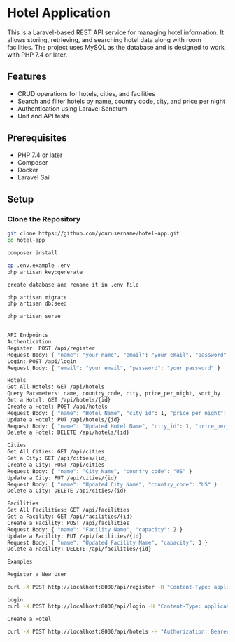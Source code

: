 # Hotel Application

This is a Laravel-based REST API service for managing hotel information. It allows storing, retrieving, and searching hotel data along with room facilities. The project uses MySQL as the database and is designed to work with PHP 7.4 or later.

## Features

- CRUD operations for hotels, cities, and facilities
- Search and filter hotels by name, country code, city, and price per night
- Authentication using Laravel Sanctum
- Unit and API tests

## Prerequisites

- PHP 7.4 or later
- Composer
- Docker 
- Laravel Sail 

## Setup

### Clone the Repository

```bash
git clone https://github.com/yourusername/hotel-app.git
cd hotel-app

composer install

cp .env.example .env
php artisan key:generate

create database and rename it in .env file

php artisan migrate
php artisan db:seed

php artisan serve


API Endpoints
Authentication
Register: POST /api/register
Request Body: { "name": "your name", "email": "your email", "password": "your password" }
Login: POST /api/login
Request Body: { "email": "your email", "password": "your password" }

Hotels
Get All Hotels: GET /api/hotels
Query Parameters: name, country_code, city, price_per_night, sort_by
Get a Hotel: GET /api/hotels/{id}
Create a Hotel: POST /api/hotels
Request Body: { "name": "Hotel Name", "city_id": 1, "price_per_night": 100.00, "facilities": [ { "name": "Facility 1", "capacity": 2 } ] }
Update a Hotel: PUT /api/hotels/{id}
Request Body: { "name": "Updated Hotel Name", "city_id": 1, "price_per_night": 150.00 }
Delete a Hotel: DELETE /api/hotels/{id}

Cities
Get All Cities: GET /api/cities
Get a City: GET /api/cities/{id}
Create a City: POST /api/cities
Request Body: { "name": "City Name", "country_code": "US" }
Update a City: PUT /api/cities/{id}
Request Body: { "name": "Updated City Name", "country_code": "US" }
Delete a City: DELETE /api/cities/{id}

Facilities
Get All Facilities: GET /api/facilities
Get a Facility: GET /api/facilities/{id}
Create a Facility: POST /api/facilities
Request Body: { "name": "Facility Name", "capacity": 2 }
Update a Facility: PUT /api/facilities/{id}
Request Body: { "name": "Updated Facility Name", "capacity": 3 }
Delete a Facility: DELETE /api/facilities/{id}

Examples

Register a New User

curl -X POST http://localhost:8000/api/register -H "Content-Type: application/json" -d '{ "name": "ahmed wardany", "email": "wardany@example.com", "password": "password" }'

Login
curl -X POST http://localhost:8000/api/login -H "Content-Type: application/json" -d '{ "email": "wardany@example.com", "password": "password" }'

Create a Hotel

curl -X POST http://localhost:8000/api/hotels -H "Authorization: Bearer {token}" -H "Content-Type: application/json" -d '{ "name": "Hotel alexandria", "city_id": 1, "price_per_night": 200.00, "facilities": [ { "name": "Swimming Pool", "capacity": 50 } ] }'
